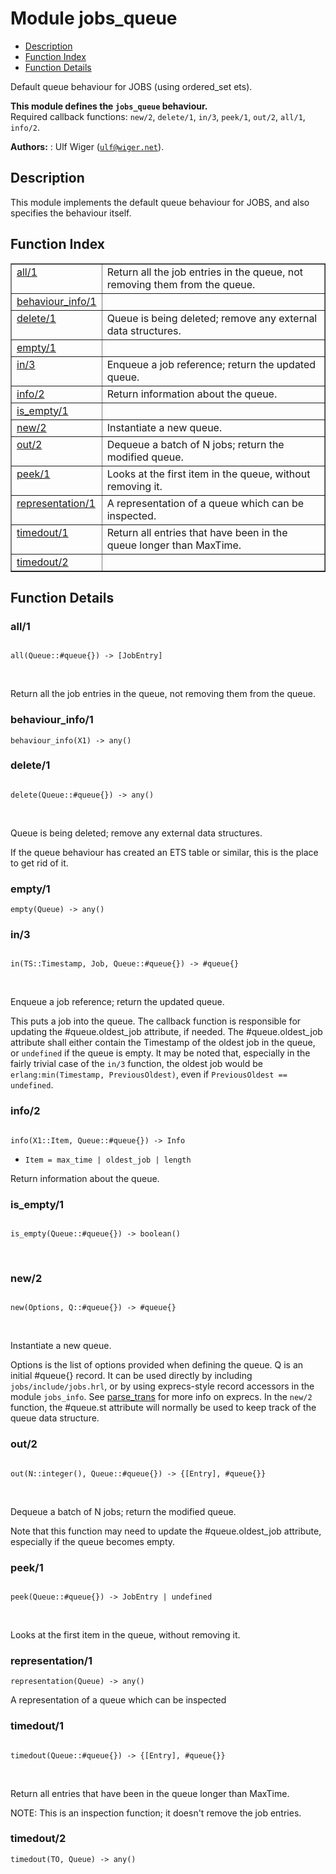 

# Module jobs_queue #
* [Description](#description)
* [Function Index](#index)
* [Function Details](#functions)

Default queue behaviour for JOBS (using ordered_set ets).

__This module defines the `jobs_queue` behaviour.__<br /> Required callback functions: `new/2`, `delete/1`, `in/3`, `peek/1`, `out/2`, `all/1`, `info/2`.

__Authors:__ : Ulf Wiger ([`ulf@wiger.net`](mailto:ulf@wiger.net)).

<a name="description"></a>

## Description ##
This module implements the default queue behaviour for JOBS, and also
specifies the behaviour itself.<a name="index"></a>

## Function Index ##


<table width="100%" border="1" cellspacing="0" cellpadding="2" summary="function index"><tr><td valign="top"><a href="#all-1">all/1</a></td><td>Return all the job entries in the queue, not removing them from the queue.</td></tr><tr><td valign="top"><a href="#behaviour_info-1">behaviour_info/1</a></td><td></td></tr><tr><td valign="top"><a href="#delete-1">delete/1</a></td><td>Queue is being deleted; remove any external data structures.</td></tr><tr><td valign="top"><a href="#empty-1">empty/1</a></td><td></td></tr><tr><td valign="top"><a href="#in-3">in/3</a></td><td>Enqueue a job reference; return the updated queue.</td></tr><tr><td valign="top"><a href="#info-2">info/2</a></td><td>Return information about the queue.</td></tr><tr><td valign="top"><a href="#is_empty-1">is_empty/1</a></td><td></td></tr><tr><td valign="top"><a href="#new-2">new/2</a></td><td>Instantiate a new queue.</td></tr><tr><td valign="top"><a href="#out-2">out/2</a></td><td>Dequeue a batch of N jobs; return the modified queue.</td></tr><tr><td valign="top"><a href="#peek-1">peek/1</a></td><td>Looks at the first item in the queue, without removing it.</td></tr><tr><td valign="top"><a href="#representation-1">representation/1</a></td><td>A representation of a queue which can be inspected.</td></tr><tr><td valign="top"><a href="#timedout-1">timedout/1</a></td><td>Return all entries that have been in the queue longer than MaxTime.</td></tr><tr><td valign="top"><a href="#timedout-2">timedout/2</a></td><td></td></tr></table>


<a name="functions"></a>

## Function Details ##

<a name="all-1"></a>

### all/1 ###

<pre><code>
all(Queue::#queue{}) -&gt; [JobEntry]
</code></pre>
<br />

Return all the job entries in the queue, not removing them from the queue.

<a name="behaviour_info-1"></a>

### behaviour_info/1 ###

`behaviour_info(X1) -> any()`

<a name="delete-1"></a>

### delete/1 ###

<pre><code>
delete(Queue::#queue{}) -&gt; any()
</code></pre>
<br />

Queue is being deleted; remove any external data structures.

If the queue behaviour has created an ETS table or similar, this is the place
to get rid of it.

<a name="empty-1"></a>

### empty/1 ###

`empty(Queue) -> any()`

<a name="in-3"></a>

### in/3 ###

<pre><code>
in(TS::Timestamp, Job, Queue::#queue{}) -&gt; #queue{}
</code></pre>
<br />

Enqueue a job reference; return the updated queue.

This puts a job into the queue. The callback function is responsible for
updating the #queue.oldest_job attribute, if needed. The #queue.oldest_job
attribute shall either contain the Timestamp of the oldest job in the queue,
or `undefined` if the queue is empty. It may be noted that, especially in the
fairly trivial case of the `in/3` function, the oldest job would be
`erlang:min(Timestamp, PreviousOldest)`, even if `PreviousOldest == undefined`.

<a name="info-2"></a>

### info/2 ###

<pre><code>
info(X1::Item, Queue::#queue{}) -&gt; Info
</code></pre>

<ul class="definitions"><li><code>Item = max_time | oldest_job | length</code></li></ul>

Return information about the queue.

<a name="is_empty-1"></a>

### is_empty/1 ###

<pre><code>
is_empty(Queue::#queue{}) -&gt; boolean()
</code></pre>
<br />

<a name="new-2"></a>

### new/2 ###

<pre><code>
new(Options, Q::#queue{}) -&gt; #queue{}
</code></pre>
<br />

Instantiate a new queue.

Options is the list of options provided when defining the queue.
Q is an initial #queue{} record. It can be used directly by including
`jobs/include/jobs.hrl`, or by using exprecs-style record accessors in the
module `jobs_info`.
See [parse_trans](http://github.com/uwiger/parse_trans) for more info
on exprecs. In the `new/2` function, the #queue.st attribute will normally be
used to keep track of the queue data structure.

<a name="out-2"></a>

### out/2 ###

<pre><code>
out(N::integer(), Queue::#queue{}) -&gt; {[Entry], #queue{}}
</code></pre>
<br />

Dequeue a batch of N jobs; return the modified queue.

Note that this function may need to update the #queue.oldest_job attribute,
especially if the queue becomes empty.

<a name="peek-1"></a>

### peek/1 ###

<pre><code>
peek(Queue::#queue{}) -&gt; JobEntry | undefined
</code></pre>
<br />

Looks at the first item in the queue, without removing it.

<a name="representation-1"></a>

### representation/1 ###

`representation(Queue) -> any()`

A representation of a queue which can be inspected

<a name="timedout-1"></a>

### timedout/1 ###

<pre><code>
timedout(Queue::#queue{}) -&gt; {[Entry], #queue{}}
</code></pre>
<br />

Return all entries that have been in the queue longer than MaxTime.

NOTE: This is an inspection function; it doesn't remove the job entries.

<a name="timedout-2"></a>

### timedout/2 ###

`timedout(TO, Queue) -> any()`

